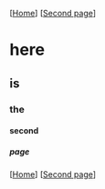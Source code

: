 [[Home](/)]
[[Second page](second.md)]

# here
## is
### the
#### second
##### page

[[Home](/)]
[[Second page](second.md)]
